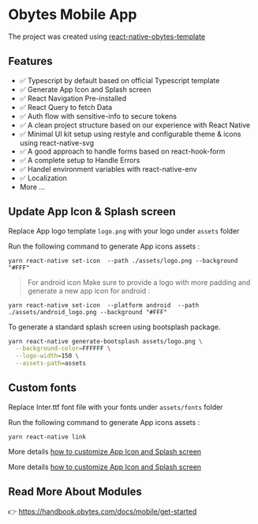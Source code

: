 # Obytes Mobile App

The project was created using [react-native-obytes-template](https://github.com/obytes/react-native-template-obytes)

## Features

- ✅ Typescript by default based on official Typescript template
- ✅ Generate App Icon and Splash screen
- ✅ React Navigation Pre-installed
- ✅ React Query to fetch Data
- ✅ Auth flow with sensitive-info to secure tokens
- ✅ A clean project structure based on our experience with React Native
- ✅ Minimal UI kit setup using restyle and configurable theme & icons using react-native-svg
- ✅ A good approach to handle forms based on react-hook-form
- ✅ A complete setup to Handle Errors
- ✅ Handel environment variables with react-native-env
- ✅ Localization
- More ...

## Update App Icon & Splash screen

Replace App logo template `logo.png` with your logo under `assets` folder

Run the following command to generate App icons assets :

```
yarn react-native set-icon  --path ./assets/logo.png --background "#FFF"

```

> For android icon Make sure to provide a logo with more padding and generate a new app icon for android :

```
yarn react-native set-icon  --platform android  --path ./assets/android_logo.png --background "#FFF"

```

To generate a standard splash screen using bootsplash package.

```sh
yarn react-native generate-bootsplash assets/logo.png \
  --background-color=FFFFFF \
  --logo-width=150 \
  --assets-path=assets
```

## Custom fonts

Replace Inter.ttf font file with your fonts under `assets/fonts` folder

Run the following command to generate App icons assets :

```
yarn react-native link
```

More details [how to customize App Icon and Splash screen](https://handbook.obytes.com/docs/mobile/generate-app-icon)

More details [how to customize App Icon and Splash screen](https://handbook.obytes.com/docs/mobile/generate-app-icon)

## Read More About Modules

👉 https://handbook.obytes.com/docs/mobile/get-started
